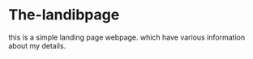# The-landibpage
this is a simple landing page webpage. which have various information about my  details.

